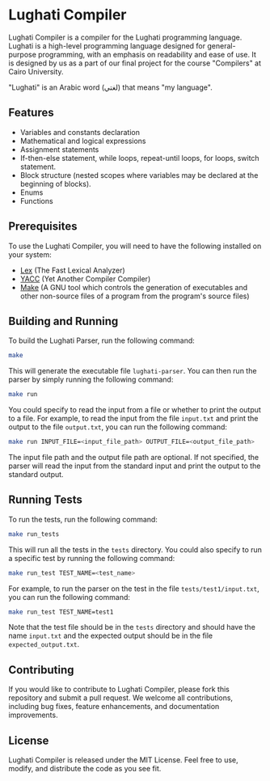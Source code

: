 # Lughati Compiler

Lughati Compiler is a compiler for the Lughati programming language. Lughati is a high-level programming language designed for general-purpose programming, with an emphasis on readability and ease of use. It is designed by us as a part of our final project for the course "Compilers" at Cairo University. 

"Lughati" is an Arabic word (لغتي) that means "my language".

## Features

- Variables and constants declaration
- Mathematical and logical expressions
- Assignment statements
- If-then-else statement, while loops, repeat-until loops, for
loops, switch statement.
- Block structure (nested scopes where variables may be
declared at the beginning of blocks).
- Enums
- Functions


## Prerequisites

To use the Lughati Compiler, you will need to have the following installed on your system:
- [Lex](https://www.gnu.org/software/flex/) (The Fast Lexical Analyzer)
- [YACC](https://www.gnu.org/software/bison/) (Yet Another Compiler Compiler)
- [Make](https://www.gnu.org/software/make/) (A GNU tool which controls the generation of executables and other non-source files of a program from the program's source files)


## Building and Running

To build the Lughati Parser, run the following command:

```bash
make
```

This will generate the executable file `lughati-parser`. You can then run the parser by simply running the following command:

```bash
make run
```

You could specify to read the input from a file or whether to print the output to a file. For example, to read the input from the file `input.txt` and print the output to the file `output.txt`, you can run the following command:

```bash
make run INPUT_FILE=<input_file_path> OUTPUT_FILE=<output_file_path>
```
The input file path and the output file path are optional. If not specified, the parser will read the input from the standard input and print the output to the standard output.

## Running Tests

To run the tests, run the following command:

```bash
make run_tests
```

This will run all the tests in the `tests` directory. You could also specify to run a specific test by running the following command:

```bash
make run_test TEST_NAME=<test_name>
```

For example, to run the parser on the test in the file `tests/test1/input.txt`, you can run the following command:

```bash
make run_test TEST_NAME=test1
```

Note that the test file should be in the `tests` directory and should have the name `input.txt` and the expected output should be in the file `expected_output.txt`.


## Contributing

If you would like to contribute to Lughati Compiler, please fork this repository and submit a pull request. We welcome all contributions, including bug fixes, feature enhancements, and documentation improvements.

## License

Lughati Compiler is released under the MIT License. Feel free to use, modify, and distribute the code as you see fit.